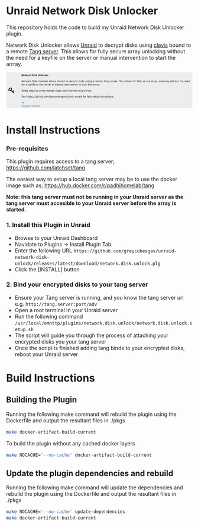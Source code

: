 # Unraid Network Disk Unlocker

This repository holds the code to build my Unraid Network Disk Unlocker plugin.

Network Disk Unlocker allows [Unraid](https://unraid.net/) to decrypt disks using [clevis](https://github.com/latchset/clevis) bound to a remote [Tang server](https://github.com/latchset/tang). This allows for fully secure array unlocking without the need for a keyfile on the server or manual intervention to start the arrray.

<p align="center">
  <img src="docs/screenshot01.png" width="800" title="network_disk_unlocker_screenshot">
</p>

# Install Instructions

### Pre-requisites

This plugin requires access to a tang server; https://github.com/latchset/tang

The easiest way to setup a local tang server may be to use the docker image such as; https://hub.docker.com/r/padhihomelab/tang

**Note: this tang server must not be running in your Unraid server as the tang server must accesible to your Unraid server before the array is started.**

### 1. Install this Plugin in Unraid
* Browse to your Unraid Dashboard
* Navidate to Plugins -> Install Plugin Tab
* Enter the following URL `https://github.com/greycubesgav/unraid-network-disk-unlock/releases/latest/download/network.disk.unlock.plg`
* Click the [INSTALL] button

### 2. Bind your encrypted disks to your tang server

* Ensure your Tang server is running, and you know the tang server url
e.g. ``http://tang.server:port/adv``
* Open a root terminal in your Unraid server
* Run the following command `/usr/local/emhttp/plugins/network.disk.unlock/network.disk.unlock.setup.sh`
* The script will guide you through the process of attaching your encrypted disks you your tang server
* Once the script is finished adding tang binds to your encrypted disks, reboot your Unraid server

# Build Instructions

## Building the Plugin
Running the following make command will rebuild the plugin using the Dockerfile and output the resultant files in ./pkgs
```bash
make docker-artifact-build-current
```

To build the plugin without any cached docker layers

```bash
make NOCACHE='--no-cache' docker-artifact-build-current
```

## Update the plugin dependencies and rebuild

Running the following make command will update the dependencies and rebuild the plugin using the Dockerfile and output the resultant files in ./pkgs
```bash
make NOCACHE='--no-cache' update-dependencies
make docker-artifact-build-current
```
